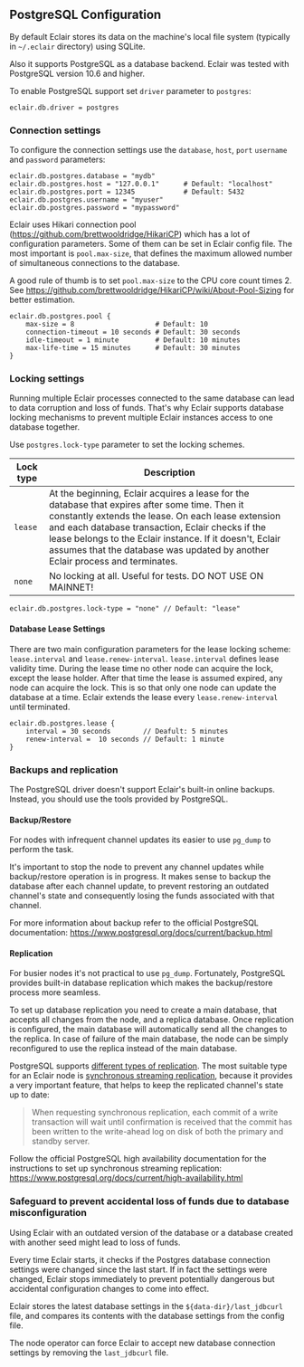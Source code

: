 ## PostgreSQL Configuration

By default Eclair stores its data on the machine's local file system (typically in `~/.eclair` directory) using SQLite.

Also it supports PostgreSQL as a database backend. Eclair was tested with PostgreSQL version 10.6 and higher. 

To enable PostgreSQL support set `driver` parameter to `postgres`:

```
eclair.db.driver = postgres
```

### Connection settings

To configure the connection settings use the `database`, `host`, `port` `username` and `password` parameters:

```
eclair.db.postgres.database = "mydb"
eclair.db.postgres.host = "127.0.0.1"      # Default: "localhost"
eclair.db.postgres.port = 12345            # Default: 5432
eclair.db.postgres.username = "myuser"
eclair.db.postgres.password = "mypassword"
```

Eclair uses Hikari connection pool (https://github.com/brettwooldridge/HikariCP) which has a lot of configuration 
parameters. Some of them can be set in Eclair config file. The most important is `pool.max-size`, that defines the maximum 
allowed number of simultaneous connections to the database. 

A good rule of thumb is to set `pool.max-size` to the CPU core count times 2. 
See https://github.com/brettwooldridge/HikariCP/wiki/About-Pool-Sizing for better estimation. 

```    
eclair.db.postgres.pool {
    max-size = 8                    # Default: 10
    connection-timeout = 10 seconds # Default: 30 seconds
    idle-timeout = 1 minute         # Default: 10 minutes
    max-life-time = 15 minutes      # Default: 30 minutes
}
```

### Locking settings
 
Running multiple Eclair processes connected to the same database can lead to data corruption and loss of funds. 
That's why Eclair supports database locking mechanisms to prevent multiple Eclair instances access to one database together. 

Use `postgres.lock-type` parameter to set the locking schemes.

 Lock type | Description 
---|---
`lease` | At the beginning, Eclair acquires a lease for the database that expires after some time. Then it constantly extends the lease. On each lease extension and each database transaction, Eclair checks if the lease belongs to the Eclair instance. If it doesn't, Eclair assumes that the database was updated by another Eclair process and terminates.      
`none` | No locking at all. Useful for tests. DO NOT USE ON MAINNET! 

```
eclair.db.postgres.lock-type = "none" // Default: "lease"
```

#### Database Lease Settings

There are two main configuration parameters for the lease locking scheme: `lease.interval` and `lease.renew-interval`.
`lease.interval` defines lease validity time. During the lease time no other node can acquire the lock, except the lease holder.
After that time the lease is assumed expired, any node can acquire the lock. This is so that only one node can update the database 
at a time. Eclair extends the lease every `lease.renew-interval` until terminated.  

```
eclair.db.postgres.lease {
    interval = 30 seconds        // Deafult: 5 minutes
    renew-interval =  10 seconds // Default: 1 minute
}
```

### Backups and replication

The PostgreSQL driver doesn't support Eclair's built-in online backups. Instead, you should use the tools provided
by PostgreSQL.

#### Backup/Restore

For nodes with infrequent channel updates its easier to use `pg_dump` to perform the task. 

It's important to stop the node to prevent any channel updates while backup/restore operation is in progress. It makes
sense to backup the database after each channel update, to prevent restoring an outdated channel's state and consequently 
losing the funds associated with that channel.

For more information about backup refer to the official PostgreSQL documentation: https://www.postgresql.org/docs/current/backup.html

#### Replication

For busier nodes it's not practical to use `pg_dump`. Fortunately, PostgreSQL provides built-in database replication which makes the backup/restore process more seamless.

To set up database replication you need to create a main database, that accepts all changes from the node, and a replica database. 
Once replication is configured, the main database will automatically send all the changes to the replica. 
In case of failure of the main database, the node can be simply reconfigured to use the replica instead of the main database.

PostgreSQL supports [different types of replication](https://www.postgresql.org/docs/current/different-replication-solutions.html). 
The most suitable type for an Eclair node is [synchronous streaming replication](https://www.postgresql.org/docs/current/warm-standby.html#SYNCHRONOUS-REPLICATION), 
because it provides a very important feature, that helps to keep the replicated channel's state up to date:  

> When requesting synchronous replication, each commit of a write transaction will wait until confirmation is received that the commit has been written to the write-ahead log on disk of both the primary and standby server.  

Follow the official PostgreSQL high availability documentation for the instructions to set up synchronous streaming replication: https://www.postgresql.org/docs/current/high-availability.html  

### Safeguard to prevent accidental loss of funds due to database misconfiguration

Using Eclair with an outdated version of the database or a database created with another seed might lead to loss of funds.

Every time Eclair starts, it checks if the Postgres database connection settings were changed since the last start. 
If in fact the settings were changed, Eclair stops immediately to prevent potentially dangerous 
but accidental configuration changes to come into effect.

Eclair stores the latest database settings in the `${data-dir}/last_jdbcurl` file, and compares its contents with the database settings from the config file. 

The node operator can force Eclair to accept new database 
connection settings by removing the `last_jdbcurl` file. 
    